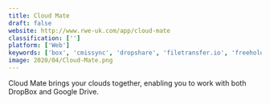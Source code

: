 ```yaml
---
title: Cloud Mate
draft: false 
website: http://www.rwe-uk.com/app/cloud-mate
classification: ['']
platform: ['Web']
keywords: ['box', 'cmissync', 'dropshare', 'filetransfer.io', 'freehold', 'ge.tt', 'greenshot', 'jumpshare', 'koofr', 'mamp', 'mega', 'shellexview', 'owncloud']
image: 2020/04/Cloud-Mate.png
---
```

Cloud Mate brings your clouds together, enabling you to work with both DropBox and Google Drive.